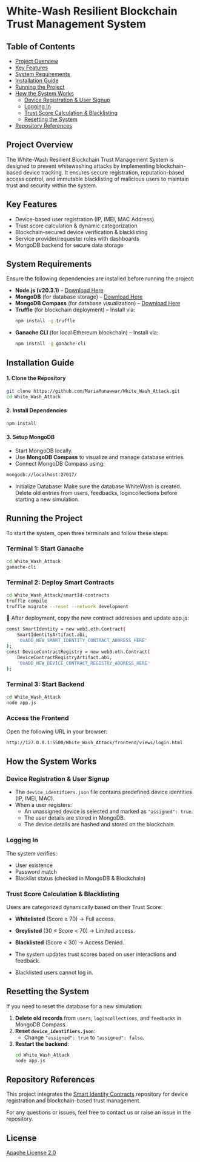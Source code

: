 # White-Wash Resilient Blockchain Trust Management System

## Table of Contents
- [Project Overview](#project-overview)
- [Key Features](#key-features)
- [System Requirements](#system-requirements)
- [Installation Guide](#installation-guide)
- [Running the Project](#running-the-project)
- [How the System Works](#how-the-system-works)
  - [Device Registration & User Signup](#device-registration--user-signup)
  - [Logging In](#logging-in)
  - [Trust Score Calculation & Blacklisting](#trust-score-calculation--blacklisting)
  - [Resetting the System](#resetting-the-system)
- [Repository References](#repository-references)

## Project Overview
The White-Wash Resilient Blockchain Trust Management System is designed to prevent whitewashing attacks by implementing blockchain-based device tracking. It ensures secure registration, reputation-based access control, and immutable blacklisting of malicious users to maintain trust and security within the system.

## Key Features
- Device-based user registration (IP, IMEI, MAC Address)  
- Trust score calculation & dynamic categorization
- Blockchain-secured device verification & blacklisting  
- Service provider/requester roles with dashboards 
- MongoDB backend for secure data storage

## System Requirements  
Ensure the following dependencies are installed before running the project:  

- **Node.js (v20.3.1)** – [Download Here](https://nodejs.org/)  
- **MongoDB** (for database storage) – [Download Here](https://www.mongodb.com/try/download/community)  
- **MongoDB Compass** (for database visualization) – [Download Here](https://www.mongodb.com/products/compass)  
- **Truffle** (for blockchain deployment) – Install via:  
  ```sh
  npm install -g truffle
- **Ganache CLI** (for local Ethereum blockchain) – Install via:
  ```sh
  npm install -g ganache-cli

## Installation Guide  

#### 1. Clone the Repository  
```sh
git clone https://github.com/MariaMunawwar/White_Wash_Attack.git  
cd White_Wash_Attack
```
#### 2. Install Dependencies  
```sh
npm install
```
#### 3. Setup MongoDB  
- Start MongoDB locally.  
- Use **MongoDB Compass** to visualize and manage database entries.
- Connect MongoDB Compass using:
```sh
mongodb://localhost:27017/
```
- Initialize Database:
Make sure the database WhiteWash is created.
Delete old entries from users, feedbacks, logincollections before starting a new simulation.

## Running the Project  

To start the system, open three terminals and follow these steps:  

### Terminal 1: Start Ganache  
```sh
cd White_Wash_Attack  
ganache-cli  
```
### Terminal 2: Deploy Smart Contracts
```sh
cd White_Wash_Attack/smartId-contracts  
truffle compile  
truffle migrate --reset --network development  
```
📌 After deployment, copy the new contract addresses and update app.js:
```sh
const SmartIdentity = new web3.eth.Contract(
    SmartIdentityArtifact.abi, 
    '0xADD_NEW_SMART_IDENTITY_CONTRACT_ADDRESS_HERE'
);
const DeviceContractRegistry = new web3.eth.Contract(
    DeviceContractRegistryArtifact.abi, 
    '0xADD_NEW_DEVICE_CONTRACT_REGISTRY_ADDRESS_HERE'
);
```
### Terminal 3: Start Backend
```sh
cd White_Wash_Attack  
node app.js  
```
### Access the Frontend
Open the following URL in your browser:
```sh
http://127.0.0.1:5500/White_Wash_Attack/frontend/views/login.html
```

## How the System Works

### Device Registration & User Signup

- The `device_identifiers.json` file contains predefined device identities (IP, IMEI, MAC).
- When a user registers:
  - An unassigned device is selected and marked as `"assigned": true`.
  - The user details are stored in MongoDB.
  - The device details are hashed and stored on the blockchain.

### Logging In

The system verifies:

- User existence  
- Password match  
- Blacklist status (checked in MongoDB & Blockchain)  

### Trust Score Calculation & Blacklisting

Users are categorized dynamically based on their Trust Score:

- **Whitelisted** (Score ≥ 70) → Full access.  
- **Greylisted** (30 ≤ Score < 70) → Limited access.  
- **Blacklisted** (Score < 30) → Access Denied.  

- The system updates trust scores based on user interactions and feedback.  
- Blacklisted users cannot log in.  

## Resetting the System

If you need to reset the database for a new simulation:  

1. **Delete old records** from `users`, `logincollections`, and `feedbacks` in MongoDB Compass.  
2. **Reset `device_identifiers.json`**:  
   - Change `"assigned": true` to `"assigned": false`.  
3. **Restart the backend**:  
   ```sh
   cd White_Wash_Attack
   node app.js
   ```

## Repository References

This project integrates the [Smart Identity Contracts](https://github.com/SmartIdentity/smartId-contracts/tree/develop) repository for device registration and blockchain-based trust management.  

For any questions or issues, feel free to contact us or raise an issue in the repository.  

## License

[Apache License 2.0](LICENSE)
